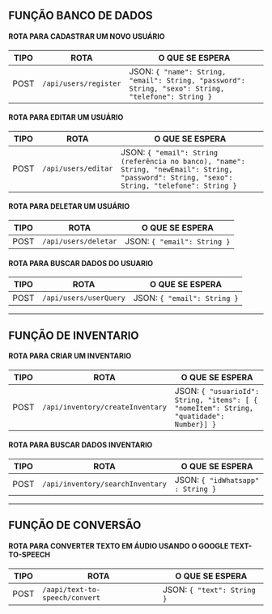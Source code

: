 ## FUNÇÃO BANCO DE DADOS

#### ROTA PARA CADASTRAR UM NOVO USUÁRIO

| TIPO  | ROTA                         | O QUE SE ESPERA                                            |
|-------|------------------------------|-----------------------------------------------------------|
| POST  | `/api/users/register`         | JSON: `{ "name": String, "email": String, "password": String, "sexo": String, "telefone": String }` |

#### ROTA PARA EDITAR UM USUÁRIO

| TIPO  | ROTA                         | O QUE SE ESPERA                                            |
|-------|------------------------------|-----------------------------------------------------------|
| POST  | `/api/users/editar`           | JSON: `{ "email": String (referência no banco), "name": String, "newEmail": String, "password": String, "sexo": String, "telefone": String }` |

#### ROTA PARA DELETAR UM USUÁRIO

| TIPO  | ROTA                         | O QUE SE ESPERA                                            |
|-------|------------------------------|-----------------------------------------------------------|
| POST  | `/api/users/deletar`          | JSON: `{ "email": String }`                               |

#### ROTA PARA BUSCAR DADOS DO USUARIO

| TIPO  | ROTA                         | O QUE SE ESPERA                                            |
|-------|------------------------------|-----------------------------------------------------------|
| POST  | `/api/users/userQuery`          | JSON: `{ "email": String }`                               |



---

## FUNÇÃO DE INVENTARIO

#### ROTA PARA CRIAR UM INVENTARIO

| TIPO  | ROTA                         | O QUE SE ESPERA                                            |
|-------|------------------------------|-----------------------------------------------------------|
| POST  | `/api/inventory/createInventary`| JSON: `{ "usuarioId": String, "items": [ { "nomeItem": String, "quatidade": Number}] }`                                |

#### ROTA PARA BUSCAR DADOS INVENTARIO

| TIPO  | ROTA                         | O QUE SE ESPERA                                            |
|-------|------------------------------|-----------------------------------------------------------|
| POST  | `/api/inventory/searchInventary` | JSON: `{ "idWhatsapp" : String }`                                |



---

## FUNÇÃO DE CONVERSÃO

#### ROTA PARA CONVERTER TEXTO EM ÁUDIO USANDO O GOOGLE TEXT-TO-SPEECH

| TIPO  | ROTA                         | O QUE SE ESPERA                                            |
|-------|------------------------------|-----------------------------------------------------------|
| POST  | `/aapi/text-to-speech/convert`| JSON: `{ "text": String }`                                |
